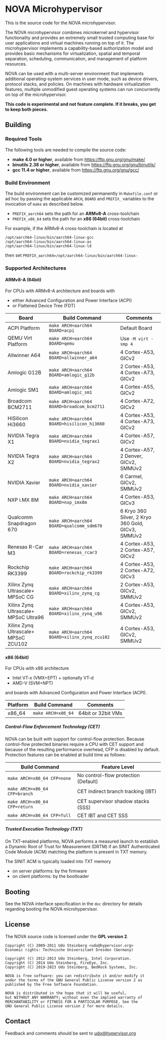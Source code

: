 # NOVA Microhypervisor

This is the source code for the NOVA microhypervisor.

The NOVA microhypervisor combines microkernel and hypervisor functionality
and provides an extremely small trusted computing base for user applications
and virtual machines running on top of it. The microhypervisor implements a
capability-based authorization model and provides basic mechanisms for
virtualization, spatial and temporal separation, scheduling, communication,
and management of platform resources.

NOVA can be used with a multi-server environment that implements additional
operating-system services in user mode, such as device drivers, protocol
stacks, and policies. On machines with hardware virtualization features,
multiple unmodified guest operating systems can run concurrently on top of
the microhypervisor.

**This code is experimental and not feature complete. If it breaks, you get
  to keep both pieces.**

## Building

### Required Tools

The following tools are needed to compile the source code:

- **make 4.0 or higher**, available from https://ftp.gnu.org/gnu/make/
- **binutils 2.38 or higher**, available from https://ftp.gnu.org/gnu/binutils/
- **gcc 11.4 or higher**, available from https://ftp.gnu.org/gnu/gcc/

### Build Environment

The build environment can be customized permanently in `Makefile.conf` or
ad hoc by passing the applicable `ARCH`, `BOARD` and `PREFIX_` variables to
the invocation of `make` as described below.

- `PREFIX_aarch64` sets the path for an **ARMv8-A** cross-toolchain
- `PREFIX_x86_64` sets the path for an **x86 (64bit)** cross-toolchain

For example, if the ARMv8-A cross-toolchain is located at
```
/opt/aarch64-linux/bin/aarch64-linux-gcc
/opt/aarch64-linux/bin/aarch64-linux-as
/opt/aarch64-linux/bin/aarch64-linux-ld
```

then set `PREFIX_aarch64=/opt/aarch64-linux/bin/aarch64-linux-`

### Supported Architectures

#### ARMv8-A (64bit)

For CPUs with ARMv8-A architecture and boards with
- either Advanced Configuration and Power Interface (ACPI)
- or Flattened Device Tree (FDT)

**Board**                             | **Build Command**                            | **Comments**
------------------------------------- | -------------------------------------------- | --------------------
ACPI Platform                         | `make ARCH=aarch64 BOARD=acpi`               | Default Board
QEMU Virt Platform                    | `make ARCH=aarch64 BOARD=qemu`               | Use `-M virt -smp 4`
Allwinner A64                         | `make ARCH=aarch64 BOARD=allwinner_a64`      | 4 Cortex-A53, GICv2
Amlogic G12B                          | `make ARCH=aarch64 BOARD=amlogic_g12b`       | 2 Cortex-A53, 4 Cortex-A73, GICv2
Amlogic SM1                           | `make ARCH=aarch64 BOARD=amlogic_sm1`        | 4 Cortex-A55, GICv2
Broadcom BCM2711                      | `make ARCH=aarch64 BOARD=broadcom_bcm2711`   | 4 Cortex-A72, GICv2
HiSilicon Hi3660                      | `make ARCH=aarch64 BOARD=hisilicon_hi3660`   | 4 Cortex-A53, 4 Cortex-A73, GICv2
NVIDIA Tegra X1                       | `make ARCH=aarch64 BOARD=nvidia_tegrax1`     | 4 Cortex-A57, GICv2
NVIDIA Tegra X2                       | `make ARCH=aarch64 BOARD=nvidia_tegrax2`     | 4 Cortex-A57, 2 Denver, GICv2, SMMUv2
NVIDIA Xavier                         | `make ARCH=aarch64 BOARD=nvidia_xavier`      | 6 Carmel, GICv2, SMMUv2
NXP i.MX 8M                           | `make ARCH=aarch64 BOARD=nxp_imx8m`          | 4 Cortex-A53, GICv3
Qualcomm Snapdragon 670               | `make ARCH=aarch64 BOARD=qualcomm_sdm670`    | 6 Kryo 360 Silver, 2 Kryo 360 Gold, GICv3, SMMUv2
Renesas R-Car M3                      | `make ARCH=aarch64 BOARD=renesas_rcar3`      | 4 Cortex-A53, 2 Cortex-A57, GICv2
Rockchip RK3399                       | `make ARCH=aarch64 BOARD=rockchip_rk3399`    | 4 Cortex-A53, 2 Cortex-A72, GICv3
Xilinx Zynq Ultrascale+ MPSoC CG      | `make ARCH=aarch64 BOARD=xilinx_zynq_cg`     | 2 Cortex-A53, GICv2, SMMUv2
Xilinx Zynq Ultrascale+ MPSoC Ultra96 | `make ARCH=aarch64 BOARD=xilinx_zynq_u96`    | 4 Cortex-A53, GICv2, SMMUv2
Xilinx Zynq Ultrascale+ MPSoC ZCU102  | `make ARCH=aarch64 BOARD=xilinx_zynq_zcu102` | 4 Cortex-A53, GICv2, SMMUv2

#### x86 (64bit)

For CPUs with x86 architecture
- Intel VT-x (VMX+EPT) + optionally VT-d
- AMD-V (SVM+NPT)

and boards with Advanced Configuration and Power Interface (ACPI).

**Platform** | **Build Command**  | **Comments**
------------ | -------------------| --------------------
x86_64       | `make ARCH=x86_64` | 64bit or 32bit VMs

##### Control-Flow Enforcement Technology (CET)

NOVA can be built with support for control-flow protection. Because
control-flow protected binaries require a CPU with CET support and because
of the resulting performance overhead, CFP is disabled by default.
Protection features can be enabled at build time as follows:

**Build Command**             | **Feature Level**
------------------------------| -----------------
`make ARCH=x86_64 CFP=none`   | No control-flow protection (Default)
`make ARCH=x86_64 CFP=branch` | CET indirect branch tracking (IBT)
`make ARCH=x86_64 CFP=return` | CET supervisor shadow stacks (SSS)
`make ARCH=x86_64 CFP=full`   | CET IBT and CET SSS

##### Trusted Execution Technology (TXT)

On TXT-enabled platforms, NOVA performs a measured launch to establish a
Dynamic Root of Trust for Measurement (DRTM) if an SINIT Authenticated Code
Module (ACM) matching the platform is present in TXT memory.

The SINIT ACM is typically loaded into TXT memory
- on server platforms: by the firmware
- on client platforms: by the bootloader

## Booting

See the NOVA interface specification in the `doc` directory for details
regarding booting the NOVA microhypervisor.

## License

The NOVA source code is licensed under the **GPL version 2**.

```
Copyright (C) 2009-2011 Udo Steinberg <udo@hypervisor.org>
Economic rights: Technische Universitaet Dresden (Germany)

Copyright (C) 2012-2013 Udo Steinberg, Intel Corporation.
Copyright (C) 2014 Udo Steinberg, FireEye, Inc.
Copyright (C) 2019-2023 Udo Steinberg, BedRock Systems, Inc.

NOVA is free software: you can redistribute it and/or modify it
under the terms of the GNU General Public License version 2 as
published by the Free Software Foundation.

NOVA is distributed in the hope that it will be useful,
but WITHOUT ANY WARRANTY; without even the implied warranty of
MERCHANTABILITY or FITNESS FOR A PARTICULAR PURPOSE. See the
GNU General Public License version 2 for more details.
```

## Contact

Feedback and comments should be sent to udo@hypervisor.org
